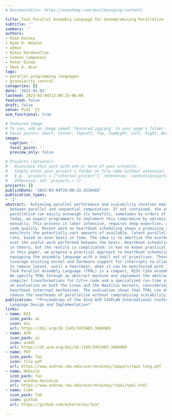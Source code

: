 ```yaml
---
# Documentation: https://wowchemy.com/docs/managing-content/

title: Task Parallel Assembly Language for Uncompromising Parallelism
subtitle: ''
summary: ''
authors:
- Mike Rainey
- Ryan R. Newton
- admin
- Nikos Hardavellas
- Simone Campanoni
- Peter Dinda
- Umut A. Acar
tags:
- parallel programming languages
- granularity control
categories: []
date: '2021-01-01'
lastmod: 2023-03-04T13:00:33-06:00
featured: false
draft: false
venue: PLDI '21
acm_functional: true

# Featured image
# To use, add an image named `featured.jpg/png` to your page's folder.
# Focal points: Smart, Center, TopLeft, Top, TopRight, Left, Right, BottomLeft, Bottom, BottomRight.
image:
  caption: ''
  focal_point: ''
  preview_only: false

# Projects (optional).
#   Associate this post with one or more of your projects.
#   Simply enter your project's folder or file name without extension.
#   E.g. `projects = ["internal-project"]` references `content/project/deep-learning/index.md`.
#   Otherwise, set `projects = []`.
projects: []
publishDate: '2023-03-04T19:00:33.323040Z'
publication_types:
- '1'
abstract: 'Achieving parallel performance and scalability involves making compromises
  between parallel and sequential computation. If not contained, the overheads of
  parallelism can easily outweigh its benefits, sometimes by orders of magnitude.
  Today, we expect programmers to implement this compromise by optimizing their code
  manually. This process is labor intensive, requires deep expertise, and reduces
  code quality. Recent work on heartbeat scheduling shows a promising approach that
  manifests the potentially vast amounts of available, latent parallelism, at a regular
  rate, based on even beats in time. The idea is to amortize the overheads of parallelism
  over the useful work performed between the beats. Heartbeat scheduling is promising
  in theory, but the reality is complicated: it has no known practical implementation.
  In this paper, we propose a practical approach to heartbeat scheduling that involves
  equipping the assembly language with a small set of primitives. These primitives
  leverage existing kernel and hardware support for interrupts to allow parallelism
  to remain latent, until a heartbeat, when it can be manifested with low cost. Our
  Task Parallel Assembly Language (TPAL) is a compact, RISC-like assembly language.
  We specify TPAL through an abstract machine and implement the abstract machine as
  compiler transformations for C/C++ code and a specialized run-time system. We present
  an evaluation on both the Linux and the Nautilus kernels, considering a range of
  heartbeat interrupt mechanisms. The evaluation shows that TPAL can dramatically
  reduce the overheads of parallelism without compromising scalability.'
publication: '*Proceedings of the 42nd ACM SIGPLAN International Conference on Programming
  Language Design and Implementation*'
links:
- name: DOI
  icon_pack: ai
  icon: doi
  url: https://doi.org/10.1145/3453483.3460969
- name: ACM
  icon_pack: ai
  icon: acmdl
  url: https://dl.acm.org/doi/10.1145/3453483.3460969
- name: PDF
  icon_pack: fas
  icon: file-pdf
  url: https://www.andrew.cmu.edu/user/mrainey//papers/tpal-long.pdf
- name: Website
  icon_pack: fas
  icon: window-maximize
  url: https://www.andrew.cmu.edu/user/mrainey//tpal/tpal.html
- name: Code
  icon_pack: fab
  icon: github
  url: https://github.com/mikerainey/tpal
  
---
```


